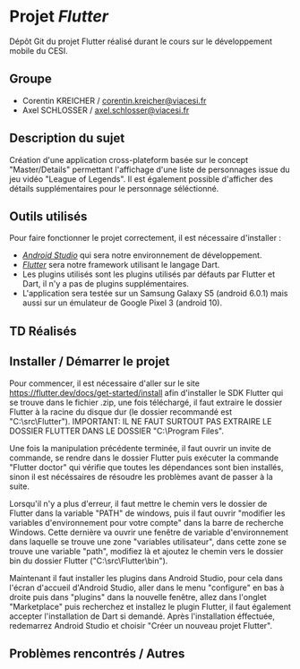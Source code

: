 # Projet _Flutter_

Dépôt Git du projet Flutter réalisé durant le cours sur le développement mobile du CESI.

## Groupe

- Corentin KREICHER / corentin.kreicher@viacesi.fr
- Axel SCHLOSSER / axel.schlosser@viacesi.fr

## Description du sujet

Création d'une application cross-plateform basée sur le concept "Master/Details" permettant l'affichage d'une liste de personnages issue du jeu vidéo "League of Legends".
Il est également possible d'afficher des détails supplémentaires pour le personnage séléctionné.


## Outils utilisés
Pour faire fonctionner le projet correctement, il est nécessaire d'installer :
- [_Android Studio_](https://developer.android.com/studio) qui sera notre environnement de développement.
- [_Flutter_](https://flutter.dev/docs/get-started/install) sera notre framework utilisant le langage Dart.
- Les plugins utilisés sont les plugins utilisés par défauts par Flutter et Dart, il n'y a pas de plugins supplémentaires.
- L'application sera testée sur un Samsung Galaxy S5 (android 6.0.1) mais aussi sur un émulateur de Google Pixel 3 (android 10).

## TD Réalisés

## Installer / Démarrer le projet

Pour commencer, il est nécessaire d'aller sur le site https://flutter.dev/docs/get-started/install afin d'installer le SDK Flutter qui se trouve dans le fichier .zip, une fois téléchargé, il faut extraire le dossier Flutter à la racine du disque dur (le dossier recommandé est "C:\src\Flutter").
IMPORTANT: IL NE FAUT SURTOUT PAS EXTRAIRE LE DOSSIER FLUTTER DANS LE DOSSIER "C:\Program Files\".

Une fois la manipulation précédente terminée, il faut ouvrir un invite de commande, se rendre dans le dossier Flutter puis exécuter la commande "Flutter doctor" qui vérifie que toutes les dépendances sont bien installés, sinon il est nécéssaires de résoudre les problèmes avant de passer à la suite.

Lorsqu'il n'y a plus d'erreur, il faut mettre le chemin vers le dossier de Flutter dans la variable "PATH" de windows, puis il faut ouvrir "modifier les variables d'environnement pour votre compte" dans la barre de recherche Windows. Cette dernière va ouvrir une fenêtre de variable d'environnement dans laquelle se trouve une zone "variables utilisateur", dans cette zone se trouve une variable "path", modifiez là et ajoutez le chemin vers le dossier bin du dossier Flutter ("C:\src\Flutter\bin").

Maintenant il faut installer les plugins dans Android Studio, pour cela dans l'écran d'accueil d'Android Studio, aller dans le menu "configure" en bas à droite puis dans "plugins" dans la nouvelle fenêtre, allez dans l'onglet "Marketplace" puis recherchez et installez le plugin Flutter, il faut également accepter l'installation de Dart si demandé. Après l'installation éffectuée, redemarrez Android Studio et choisir "Créer un nouveau projet Flutter". 

## Problèmes rencontrés / Autres
